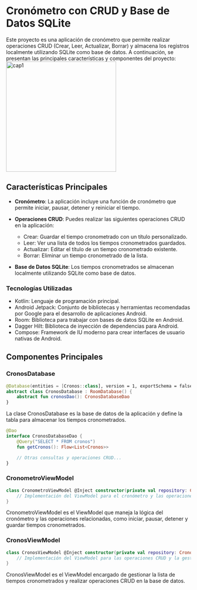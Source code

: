 # Cronómetro con CRUD y Base de Datos SQLite

Este proyecto es una aplicación de cronómetro que permite realizar operaciones CRUD (Crear, Leer, Actualizar, Borrar) y almacena los registros localmente utilizando SQLite como base de datos. A continuación, se presentan las principales características y componentes del proyecto:
<img src="https://github.com/jamirou/CronosApp/assets/48457084/dae01836-2f05-4571-82d4-d19e788882f7" width="300" alt="cap1">


## Características Principales

- **Cronómetro**: La aplicación incluye una función de cronómetro que permite iniciar, pausar, detener y reiniciar el tiempo.

- **Operaciones CRUD**: Puedes realizar las siguientes operaciones CRUD en la aplicación:
  - Crear: Guardar el tiempo cronometrado con un título personalizado.
  - Leer: Ver una lista de todos los tiempos cronometrados guardados.
  - Actualizar: Editar el título de un tiempo cronometrado existente.
  - Borrar: Eliminar un tiempo cronometrado de la lista.

- **Base de Datos SQLite**: Los tiempos cronometrados se almacenan localmente utilizando SQLite como base de datos.

### Tecnologías Utilizadas

- Kotlin: Lenguaje de programación principal.
- Android Jetpack: Conjunto de bibliotecas y herramientas recomendadas por Google para el desarrollo de aplicaciones Android.
- Room: Biblioteca para trabajar con bases de datos SQLite en Android.
- Dagger Hilt: Biblioteca de inyección de dependencias para Android.
- Compose: Framework de IU moderno para crear interfaces de usuario nativas de Android.


## Componentes Principales

### CronosDatabase

```kotlin
@Database(entities = [Cronos::class], version = 1, exportSchema = false)
abstract class CronosDatabase : RoomDatabase() {
    abstract fun cronosDao(): CronosDatabaseDao
}
```

La clase CronosDatabase es la base de datos de la aplicación y define la tabla para almacenar los tiempos cronometrados.
```kotlin
@Dao
interface CronosDatabaseDao {
    @Query("SELECT * FROM cronos")
    fun getCronos(): Flow<List<Cronos>>

    // Otras consultas y operaciones CRUD...
}
```
### CronometroViewModel
```kotlin
class CronometroViewModel @Inject constructor(private val repository: CronosRepository) : ViewModel() {
    // Implementación del ViewModel para el cronómetro y las operaciones relacionadas.
}
```
CronometroViewModel es el ViewModel que maneja la lógica del cronómetro y las operaciones relacionadas, como iniciar, pausar, detener y guardar tiempos cronometrados.

### CronosViewModel
```kotlin
class CronosViewModel @Inject constructor(private val repository: CronosRepository) : ViewModel() {
    // Implementación del ViewModel para las operaciones CRUD y la gestión de la lista de tiempos cronometrados.
}
```
CronosViewModel es el ViewModel encargado de gestionar la lista de tiempos cronometrados y realizar operaciones CRUD en la base de datos.



